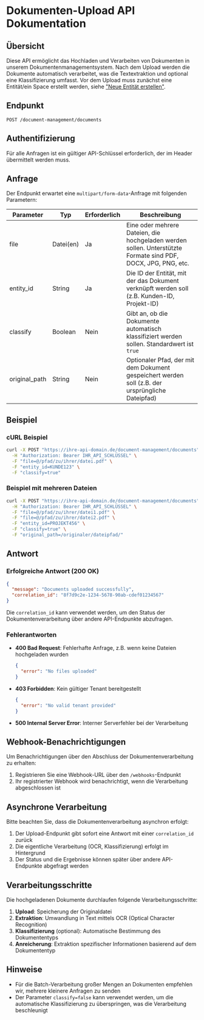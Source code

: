 
# Dokumenten-Upload API Dokumentation

## Übersicht

Diese API ermöglicht das Hochladen und Verarbeiten von Dokumenten in unserem Dokumentenmanagementsystem. Nach dem Upload werden die Dokumente automatisch verarbeitet, was die Textextraktion und optional eine Klassifizierung umfasst. Vor dem Upload muss zunächst eine Entität/ein Space erstellt werden, siehe ["Neue Entität erstellen"](https://github.com/docunite/neo-api-documentation/blob/main/entities.md).

## Endpunkt

```
POST /document-management/documents
```

## Authentifizierung

Für alle Anfragen ist ein gültiger API-Schlüssel erforderlich, der im Header übermittelt werden muss.

## Anfrage

Der Endpunkt erwartet eine `multipart/form-data`-Anfrage mit folgenden Parametern:

| Parameter | Typ | Erforderlich | Beschreibung |
|-----------|-----|--------------|--------------|
| file | Datei(en) | Ja | Eine oder mehrere Dateien, die hochgeladen werden sollen. Unterstützte Formate sind PDF, DOCX, JPG, PNG, etc. |
| entity_id | String | Ja | Die ID der Entität, mit der das Dokument verknüpft werden soll (z.B. Kunden-ID, Projekt-ID) |
| classify | Boolean | Nein | Gibt an, ob die Dokumente automatisch klassifiziert werden sollen. Standardwert ist `true` |
| original_path | String | Nein | Optionaler Pfad, der mit dem Dokument gespeichert werden soll (z.B. der ursprüngliche Dateipfad) |

## Beispiel

### cURL Beispiel

```bash
curl -X POST "https://ihre-api-domain.de/document-management/documents" \
  -H "Authorization: Bearer IHR_API_SCHLÜSSEL" \
  -F "file=@/pfad/zu/ihrer/datei.pdf" \
  -F "entity_id=KUNDE123" \
  -F "classify=true"
```

### Beispiel mit mehreren Dateien

```bash
curl -X POST "https://ihre-api-domain.de/document-management/documents" \
  -H "Authorization: Bearer IHR_API_SCHLÜSSEL" \
  -F "file=@/pfad/zu/ihrer/datei1.pdf" \
  -F "file=@/pfad/zu/ihrer/datei2.pdf" \
  -F "entity_id=PROJEKT456" \
  -F "classify=true" \
  -F "original_path=/originaler/dateipfad/"
```

## Antwort

### Erfolgreiche Antwort (200 OK)

```json
{
  "message": "Documents uploaded successfully",
  "correlation_id": "8f7d9c2e-1234-5678-90ab-cdef01234567"
}
```

Die `correlation_id` kann verwendet werden, um den Status der Dokumentenverarbeitung über andere API-Endpunkte abzufragen.

### Fehlerantworten

- **400 Bad Request**: Fehlerhafte Anfrage, z.B. wenn keine Dateien hochgeladen wurden
  ```json
  {
    "error": "No files uploaded"
  }
  ```

- **403 Forbidden**: Kein gültiger Tenant bereitgestellt
  ```json
  {
    "error": "No valid tenant provided"
  }
  ```

- **500 Internal Server Error**: Interner Serverfehler bei der Verarbeitung

## Webhook-Benachrichtigungen

Um Benachrichtigungen über den Abschluss der Dokumentenverarbeitung zu erhalten:

1. Registrieren Sie eine Webhook-URL über den `/webhooks`-Endpunkt
2. Ihr registrierter Webhook wird benachrichtigt, wenn die Verarbeitung abgeschlossen ist

## Asynchrone Verarbeitung

Bitte beachten Sie, dass die Dokumentenverarbeitung asynchron erfolgt:

1. Der Upload-Endpunkt gibt sofort eine Antwort mit einer `correlation_id` zurück
2. Die eigentliche Verarbeitung (OCR, Klassifizierung) erfolgt im Hintergrund
3. Der Status und die Ergebnisse können später über andere API-Endpunkte abgefragt werden

## Verarbeitungsschritte

Die hochgeladenen Dokumente durchlaufen folgende Verarbeitungsschritte:

1. **Upload**: Speicherung der Originaldatei
2. **Extraktion**: Umwandlung in Text mittels OCR (Optical Character Recognition)
3. **Klassifizierung** (optional): Automatische Bestimmung des Dokumententyps
4. **Anreicherung**: Extraktion spezifischer Informationen basierend auf dem Dokumententyp

## Hinweise

- Für die Batch-Verarbeitung großer Mengen an Dokumenten empfehlen wir, mehrere kleinere Anfragen zu senden
- Der Parameter `classify=false` kann verwendet werden, um die automatische Klassifizierung zu überspringen, was die Verarbeitung beschleunigt
```
